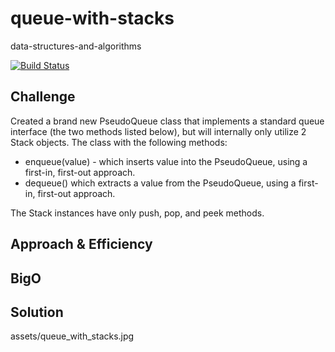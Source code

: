 # queue-with-stacks
data-structures-and-algorithms

[![Build Status](https://travis-ci.com/Alwynblake/401n12-data-structures-and-algorithms.svg?branch=master)](https://travis-ci.com/Alwynblake/401n12-data-structures-and-algorithms)

## Challenge
 Created a brand new PseudoQueue class that implements a standard queue interface (the two methods listed below), but will internally only utilize 2 Stack objects. The class with the following methods:

* enqueue(value) - which inserts value into the PseudoQueue, using a first-in, first-out approach.
* dequeue() which extracts a value from the PseudoQueue, using a first-in, first-out approach.

The Stack instances have only push, pop, and peek methods. 

## Approach & Efficiency


## BigO


## Solution
assets/queue_with_stacks.jpg